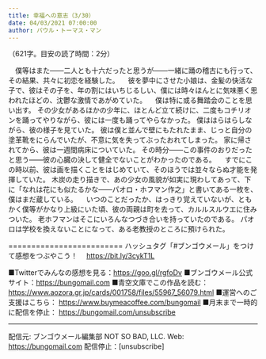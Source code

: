 ```yaml
---
title: 幸福への意志（3/30）
date: 04/03/2021 07:00:00
author: パウル・トーマス・マン
---
```


（621字。目安の読了時間：2分）

　僕等はまた――二人とも十六だったと思うが――一緒に踊の稽古にも行って、その結果、共々に初恋を経験した。
　彼を夢中にさせた小娘は、金髪の快活な子で、彼はその子を、年の割にはいちじるしい、僕には時々ほんとに気味悪く思われたほどの、沈鬱な激情であがめていた。
　僕は特に或る舞踏会のことを思い出す。
その少女があるほかの少年に、ほとんど立て続けに、二度もコチリオンを踊ってやりながら、彼には一度も踊ってやらなかった。
僕ははらはらしながら、彼の様子を見ていた。
彼は僕と並んで壁にもたれたまま、じっと自分の塗革靴をにらんでいたが、不意に気を失ってぶったおれてしまった。
家に帰されてから、彼は一週間病床についていた。
その時分――この事件のおりだったと思う――彼の心臓の決して健全でないことがわかったのである。
　すでにこの時以前、彼は画を描くことをはじめていて、そのほうでは並々ならぬ才能を発揮していた。
木炭の走り描きで、あの少女の風貌が如実に現わしてあって、下に「なれは花にも似たるかな――パオロ・ホフマン作之」と書いてある一枚を、僕はまだ蔵している。
　いつのことだったか、はっきり覚えていないが、ともかく僕等がかなり上級にいた頃、彼の両親は町を去って、カルルスルウエに住みついた。
老ホフマンはそこにいろんなつづき合いを持っていたのである。
パオロは学校を換えないことになって、ある老教授のところに預けられた。

=========================
ハッシュタグ「#ブンゴウメール」をつけて感想をつぶやこう！　
https://bit.ly/3cykT1L

■Twitterでみんなの感想を見る：https://goo.gl/rgfoDv
■ブンゴウメール公式サイト：https://bungomail.com
■青空文庫でこの作品を読む：https://www.aozora.gr.jp/cards/001758/files/55967_56079.html
■運営へのご支援はこちら： https://www.buymeacoffee.com/bungomail
■月末まで一時的に配信を停止： https://bungomail.com/unsubscribe

-------
配信元: ブンゴウメール編集部
NOT SO BAD, LLC.
Web: https://bungomail.com
配信停止：[unsubscribe]

